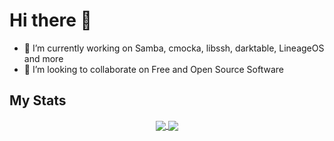 # Hi there 👋

- 🔭 I’m currently working on Samba, cmocka, libssh, darktable, LineageOS and more
- 👯 I’m looking to collaborate on Free and Open Source Software

## My Stats

<p align="center">
    <a href="https://github.com/cryptomilk/">
  <img align="center" src="https://github-readme-stats.vercel.app/api?username=cryptomilk&show_icons=true" />
  <img align="center" src="https://github-readme-stats.vercel.app/api/top-langs/?username=cryptomilk&langs_count=8&layout=compact" />
    </a>
</p>

